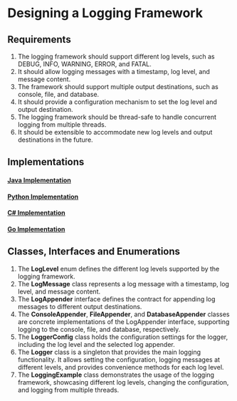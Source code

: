 # Designing a Logging Framework

## Requirements
1. The logging framework should support different log levels, such as DEBUG, INFO, WARNING, ERROR, and FATAL.
2. It should allow logging messages with a timestamp, log level, and message content.
3. The framework should support multiple output destinations, such as console, file, and database.
4. It should provide a configuration mechanism to set the log level and output destination.
5. The logging framework should be thread-safe to handle concurrent logging from multiple threads.
6. It should be extensible to accommodate new log levels and output destinations in the future.

## Implementations
#### [Java Implementation](../solutions/java/src/loggingframework/) 
#### [Python Implementation](../solutions/python/loggingframework/)
#### [C# Implementation](../solutions/c#/LoggingFramework/)
#### [Go Implementation](../solutions/golang/loggingframework/)

## Classes, Interfaces and Enumerations
1. The **LogLevel** enum defines the different log levels supported by the logging framework.
2. The **LogMessage** class represents a log message with a timestamp, log level, and message content.
3. The **LogAppender** interface defines the contract for appending log messages to different output destinations.
4. The **ConsoleAppender**, **FileAppender**, and **DatabaseAppender** classes are concrete implementations of the LogAppender interface, supporting logging to the console, file, and database, respectively.
5. The **LoggerConfig** class holds the configuration settings for the logger, including the log level and the selected log appender.
6. The **Logger** class is a singleton that provides the main logging functionality. It allows setting the configuration, logging messages at different levels, and provides convenience methods for each log level.
7. The **LoggingExample** class demonstrates the usage of the logging framework, showcasing different log levels, changing the configuration, and logging from multiple threads.